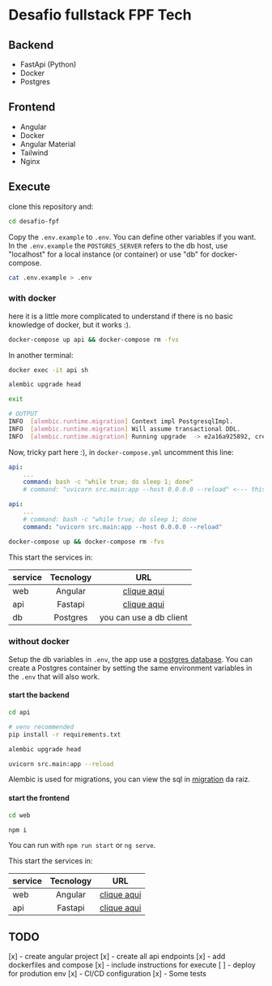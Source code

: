 # Desafio fullstack FPF Tech

## Backend

- FastApi (Python)
- Docker
- Postgres

## Frontend

- Angular
- Docker
- Angular Material
- Tailwind
- Nginx

## Execute

clone this repository and:

```bash
cd desafio-fpf
```

Copy the `.env.example` to `.env`. You can define other variables if you want.
In the `.env.example` the `POSTGRES_SERVER` refers to the db host, use "localhost" for a local instance (or container) or use "db" for docker-compose.

```bash
cat .env.example > .env
```

### with docker

here it is a little more complicated to understand if there is no basic knowledge of docker, but it works :).

```bash
docker-compose up api && docker-compose rm -fvs
```

In another terminal:

```bash
docker exec -it api sh

alembic upgrade head

exit
```

```bash
# OUTPUT
INFO  [alembic.runtime.migration] Context impl PostgresqlImpl.
INFO  [alembic.runtime.migration] Will assume transactional DDL.
INFO  [alembic.runtime.migration] Running upgrade  -> e2a16a925892, create product table
```

Now, tricky part here :), in `docker-compose.yml` uncomment this line:

```yml
api:
    ...
    command: bash -c "while true; do sleep 1; done"
    # command: "uvicorn src.main:app --host 0.0.0.0 --reload" <--- this line
```

```yml
api:
    ...
    # command: bash -c "while true; do sleep 1; done
    command: "uvicorn src.main:app --host 0.0.0.0 --reload"
```

```bash
docker-compose up && docker-compose rm -fvs
```

This start the services in:

| service | Tecnology |                    URL                    |
| ------- | :-------: | :---------------------------------------: |
| web     |  Angular  |      [clique aqui](http://localhost)      |
| api     |  Fastapi  | [clique aqui](http://localhost:8000/docs) |
| db      | Postgres  |          you can use a db client          |

### without docker

Setup the db variables in `.env`, the app use a [postgres database](https://www.postgresql.org/). You can create a Postgres container by setting the same environment variables in the `.env` that will also work.

#### start the backend

```bash
cd api

# venv recommended
pip install -r requirements.txt

alembic upgrade head

uvicorn src.main:app --reload
```

Alembic is used for migrations, you can view the sql in [migration](https://github.com/willidert/desafio-fpf/api/migration.sql) da raiz.

#### start the frontend

```bash
cd web

npm i
```

You can run with `npm run start` or `ng serve`.

This start the services in:

| service | Tecnology |                    URL                    |
| ------- | :-------: | :---------------------------------------: |
| web     |  Angular  |   [clique aqui](http://localhost:4200)    |
| api     |  Fastapi  | [clique aqui](http://localhost:8000/docs) |

## TODO

[x] - create angular project
[x] - create all api endpoints
[x] - add dockerfiles and compose
[x] - include instructions for execute
[ ] - deploy for prodution env
[x] - CI/CD configuration
[x] - Some tests
